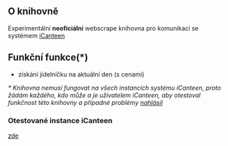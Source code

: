 ## O knihovně
Experimentální **neoficiální** webscrape knihovna pro komunikaci se systémem [iCanteen](https://www.z-ware.cz/internetove-objednavky)

## Funkční funkce(*)
- získání jídelníčku na aktuální den (s cenami)

*\* Knihovna nemusí fungovat na všech instancích systému iCanteen, proto žádám každého, kdo může a je uživatelem iCanteen, aby otestoval funkčnost této knihovny a případné problémy [nahlásil](https://github.com/hernikplays/canteenlib/issues)*

### Otestované instance iCanteen
[zde](https://github.com/hernikplays/canteenlib/blob/main/COMPATIBILITY.md)
